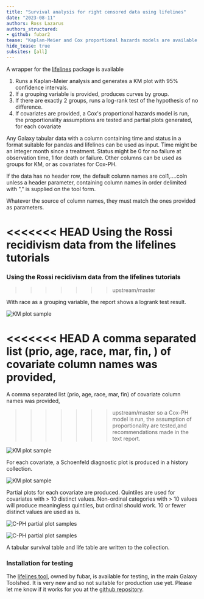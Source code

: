 ```yaml
---
title: "Survival analysis for right censored data using lifelines"
date: "2023-08-11"
authors: Ross Lazarus
authors_structured:
- github: fubar2
tease: "Kaplan-Meier and Cox proportional hazards models are available for testing in Galaxy"
hide_tease: true
subsites: [all]
---
```


A wrapper for the [lifelines](https://lifelines.readthedocs.io/en/latest/Survival%20Analysis%20intro.html) package is available

1. Runs a Kaplan-Meier analysis and generates a KM plot with 95% confidence intervals.
2. If a grouping variable is provided, produces curves by group.
3. If there are exactly 2 groups, runs a log-rank test of the hypothesis of no difference.
4. If covariates are provided, a Cox's proportional hazards model is run, the proportionality assumptions are tested and partial plots
generated, for each covariate

Any Galaxy tabular data with a column containing time and status in a format suitable for pandas and lifelines can be used as input.
Time might be an integer month since a treatment. Status might be 0 for no failure at observation time, 1 for death or failure.
Other columns can be used as groups for KM, or as covariates for Cox-PH.

If the data has no header row, the default column names are col1,....coln unless a header parameter, containing column names in order
delimited with "," is supplied on the tool form.

Whatever the source of column names, they must match the ones provided as parameters.

<<<<<<< HEAD
**Using the Rossi recidivism data from the lifelines tutorials**
=======
### Using the Rossi recidivism data from the lifelines tutorials
>>>>>>> upstream/master

With race as a grouping variable, the report shows a logrank test result.

![KM plot sample](lifelines_rossi_km.png)

<<<<<<< HEAD
A comma separated list (prio, age, race, mar, fin, ) of covariate column names was provided,
=======
A comma separated list (prio, age, race, mar, fin) of covariate column names was provided,
>>>>>>> upstream/master
so a Cox-PH model is run, the assumption of proportionality are tested,and recommendations made
in the text report.

![KM plot sample](lifelines_report.png)

For each covariate, a Schoenfeld diagnostic plot is produced in a history collection.

![KM plot sample](lifelines_rossi_schoenfeld.png)

Partial plots for each covariate are produced. Quintiles are used for covariates with > 10 distinct values.
Non-ordinal categories with > 10 values will produce meaningless quintiles, but ordinal should work.
10 or fewer distinct values are used as is.

![C-PH partial plot samples](agepartialrossi.png)

![C-PH partial plot samples](parolepartialrossi.png)

A tabular survival table and life table are written to the collection.

### Installation for testing

The [lifelines tool](https://toolshed.g2.bx.psu.edu/view/fubar/lifelines_km_cph_tool/dd5e65893cb8), owned by fubar,
is available for testing, in the main Galaxy Toolshed. It is very new and so not suitable for production use yet.
Please let me know if it works for you at the [github repository](https://github.com/fubar2/lifelines_tool).

